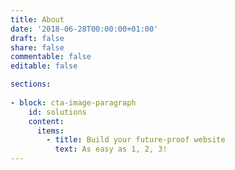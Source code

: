 ```yaml
---
title: About
date: '2018-06-28T00:00:00+01:00'
draft: false
share: false
commentable: false
editable: false

sections:
  
- block: cta-image-paragraph
    id: solutions
    content:
      items:
        - title: Build your future-proof website
          text: As easy as 1, 2, 3!
---
```

